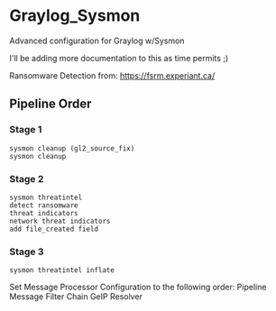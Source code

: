 # Graylog_Sysmon
Advanced configuration for Graylog w/Sysmon

I'll be adding more documentation to this as time permits ;)

Ransomware Detection from:
https://fsrm.experiant.ca/

## Pipeline Order ##

### Stage 1 ###
~~~~
sysmon cleanup (gl2_source_fix)
sysmon cleanup
~~~~

### Stage 2 ###
~~~~
sysmon threatintel
detect ransomware
threat indicators
network threat indicators
add file_created field
~~~~

### Stage 3 ###
~~~~
sysmon threatintel inflate
~~~~

Set Message Processor Configuration to the following order:
Pipeline
Message Filter Chain
GeIP Resolver